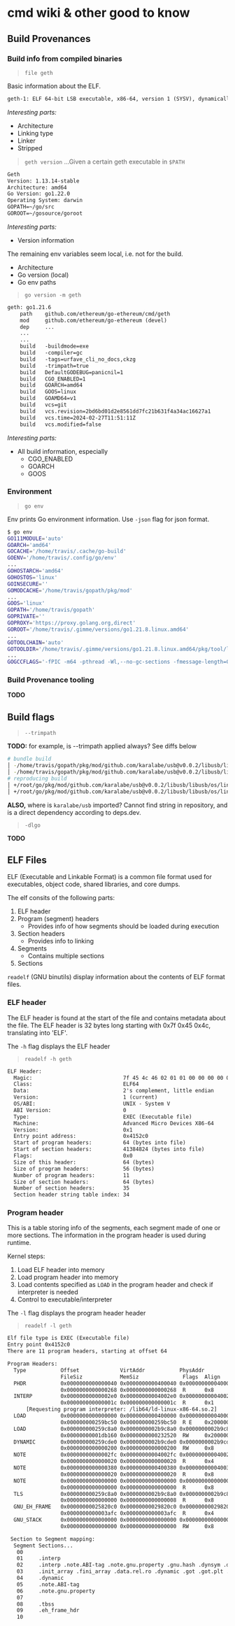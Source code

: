 # cmd wiki & other good to know

## Build Provenances

### Build info from compiled binaries

> `file geth`

Basic information about the ELF.

```txt
geth-1: ELF 64-bit LSB executable, x86-64, version 1 (SYSV), dynamically linked, interpreter /lib64/ld-linux-x86-64.so.2, for GNU/Linux 3.2.0, stripped
```

_Interesting parts:_

- Architecture
- Linking type
- Linker
- Stripped

> `geth version`
> ...Given a certain geth executable in `$PATH`

```txt
Geth
Version: 1.13.14-stable
Architecture: amd64
Go Version: go1.22.0
Operating System: darwin
GOPATH=~/go/src
GOROOT=~/gosource/goroot
```

_Interesting parts:_

- Version information

The remaining env variables seem local, i.e. not for the build.

- Architecture
- Go version (local)
- Go env paths

> `go version -m geth`

```txt
geth: go1.21.6
	path	github.com/ethereum/go-ethereum/cmd/geth
	mod	    github.com/ethereum/go-ethereum	(devel)
    dep     ...
    ...
    ...
	build	-buildmode=exe
	build	-compiler=gc
	build	-tags=urfave_cli_no_docs,ckzg
	build	-trimpath=true
	build	DefaultGODEBUG=panicnil=1
	build	CGO_ENABLED=1
	build	GOARCH=amd64
	build	GOOS=linux
	build	GOAMD64=v1
	build	vcs=git
	build	vcs.revision=2bd6bd01d2e8561dd7fc21b631f4a34ac16627a1
	build	vcs.time=2024-02-27T11:51:11Z
	build	vcs.modified=false
```

_Interesting parts:_

- All build information, especially
  - CGO_ENABLED
  - GOARCH
  - GOOS

### Environment

> `go env`

Env prints Go environment information. Use `-json` flag for json format.

```sh
$ go env
GO111MODULE='auto'
GOARCH='amd64'
GOCACHE='/home/travis/.cache/go-build'
GOENV='/home/travis/.config/go/env'
...
GOHOSTARCH='amd64'
GOHOSTOS='linux'
GOINSECURE=''
GOMODCACHE='/home/travis/gopath/pkg/mod'
...
GOOS='linux'
GOPATH='/home/travis/gopath'
GOPRIVATE=''
GOPROXY='https://proxy.golang.org,direct'
GOROOT='/home/travis/.gimme/versions/go1.21.8.linux.amd64'
...
GOTOOLCHAIN='auto'
GOTOOLDIR='/home/travis/.gimme/versions/go1.21.8.linux.amd64/pkg/tool/linux_amd64'
...
GOGCCFLAGS='-fPIC -m64 -pthread -Wl,--no-gc-sections -fmessage-length=0 -fdebug-prefix-map=/tmp/go-build1824594803=/tmp/go-build -gno-record-gcc-switches'
```

### Build Provenance tooling

**TODO**

## Build flags

> `--trimpath`

**TODO:** for example, is --trimpath applied always? See diffs below

```sh
# bundle build
│ -/home/travis/gopath/pkg/mod/github.com/karalabe/usb@v0.0.2/libusb/libusb/os/linux_netlink.c
│ -/home/travis/gopath/pkg/mod/github.com/karalabe/usb@v0.0.2/libusb/libusb/os/linux_usbfs.c
# reproducing build
│ +/root/go/pkg/mod/github.com/karalabe/usb@v0.0.2/libusb/libusb/os/linux_netlink.c
│ +/root/go/pkg/mod/github.com/karalabe/usb@v0.0.2/libusb/libusb/os/linux_usbfs.c
```

**ALSO,** where is `karalabe/usb` imported? Cannot find string in repository, and is a direct dependency according to deps.dev.

> `-dlgo`

**TODO**

## ELF Files

ELF (Executable and Linkable Format) is a common file format used for executables, object code, shared libraries, and core dumps.

The elf consits of the following parts:

1. ELF header
2. Program (segment) headers
   - Provides info of how segments should be loaded during execution
3. Section headers
   - Provides info to linking
4. Segments
   - Contains multiple sections
5. Sections

`readelf` (GNU binutils) display information about the contents of ELF format files.

### ELF header

The ELF header is found at the start of the file and contains metadata about the file. The ELF header is 32 bytes long starting with 0x7f 0x45 0x4c, translating into 'ELF'.

The `-h` flag displays the ELF header

> `readelf -h geth`

```txt
ELF Header:
  Magic:                             7f 45 4c 46 02 01 01 00 00 00 00 00 00 00 00 00
  Class:                             ELF64
  Data:                              2's complement, little endian
  Version:                           1 (current)
  OS/ABI:                            UNIX - System V
  ABI Version:                       0
  Type:                              EXEC (Executable file)
  Machine:                           Advanced Micro Devices X86-64
  Version:                           0x1
  Entry point address:               0x4152c0
  Start of program headers:          64 (bytes into file)
  Start of section headers:          41384824 (bytes into file)
  Flags:                             0x0
  Size of this header:               64 (bytes)
  Size of program headers:           56 (bytes)
  Number of program headers:         11
  Size of section headers:           64 (bytes)
  Number of section headers:         35
  Section header string table index: 34
```

### Program header

This is a table storing info of the segments, each segment made of one or more sections. The information in the program header is used during runtime.

Kernel steps:

1. Load ELF header into memory
2. Load program header into memory
3. Load contents specified as `LOAD` in the program header and check if interpreter is needed
4. Control to executable/interpreter

The `-l` flag displays the program header header

> `readelf -l geth`

```txt
Elf file type is EXEC (Executable file)
Entry point 0x4152c0
There are 11 program headers, starting at offset 64

Program Headers:
  Type           Offset             VirtAddr           PhysAddr
                 FileSiz            MemSiz              Flags  Align
  PHDR           0x0000000000000040 0x0000000000400040 0x0000000000400040
                 0x0000000000000268 0x0000000000000268  R      0x8
  INTERP         0x00000000000002e0 0x00000000004002e0 0x00000000004002e0
                 0x000000000000001c 0x000000000000001c  R      0x1
      [Requesting program interpreter: /lib64/ld-linux-x86-64.so.2]
  LOAD           0x0000000000000000 0x0000000000400000 0x0000000000400000
                 0x000000000259bc50 0x000000000259bc50  R E    0x200000
  LOAD           0x000000000259c8a0 0x0000000002b9c8a0 0x0000000002b9c8a0
                 0x00000000001db160 0x0000000000232520  RW     0x200000
  DYNAMIC        0x000000000259cde0 0x0000000002b9cde0 0x0000000002b9cde0
                 0x0000000000000200 0x0000000000000200  RW     0x8
  NOTE           0x00000000000002fc 0x00000000004002fc 0x00000000004002fc
                 0x0000000000000020 0x0000000000000020  R      0x4
  NOTE           0x0000000000000380 0x0000000000400380 0x0000000000400380
                 0x0000000000000020 0x0000000000000020  R      0x8
  NOTE           0x0000000000000000 0x0000000000000000 0x0000000000000000
                 0x0000000000000000 0x0000000000000000  R      0x8
  TLS            0x000000000259c8a0 0x0000000002b9c8a0 0x0000000002b9c8a0
                 0x0000000000000000 0x0000000000000008  R      0x8
  GNU_EH_FRAME   0x00000000025820c0 0x00000000029820c0 0x00000000029820c0
                 0x0000000000003afc 0x0000000000003afc  R      0x4
  GNU_STACK      0x0000000000000000 0x0000000000000000 0x0000000000000000
                 0x0000000000000000 0x0000000000000000  RW     0x8

 Section to Segment mapping:
  Segment Sections...
   00
   01     .interp
   02     .interp .note.ABI-tag .note.gnu.property .gnu.hash .dynsym .dynstr .gnu.version .gnu.version_r .rela.dyn .rela.plt .init .plt .text .fini .rodata .typelink .itablink .gopclntab .eh_frame_hdr .eh_frame
   03     .init_array .fini_array .data.rel.ro .dynamic .got .got.plt .data .go.buildinfo .noptrdata .bss .noptrbss
   04     .dynamic
   05     .note.ABI-tag
   06     .note.gnu.property
   07
   08     .tbss
   09     .eh_frame_hdr
   10
```
